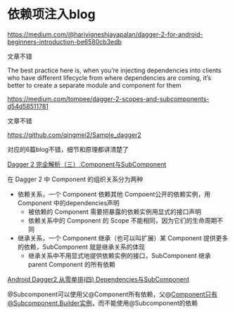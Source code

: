 # 依赖项注入blog

https://medium.com/@harivigneshjayapalan/dagger-2-for-android-beginners-introduction-be6580cb3edb

文章不错

The best practice here is, when you’re injecting dependencies into clients who have different lifecycle from where dependencies are coming, it’s better to create a separate module and component for them

https://medium.com/tompee/dagger-2-scopes-and-subcomponents-d54d58511781

文章不错

https://github.com/qingmei2/Sample_dagger2

对应的6篇blog不错，细节和原理都讲清楚了

[Dagger 2 完全解析（三）,Component与SubComponent](https://blog.csdn.net/xiaowu_zhu/article/details/93784400)

在 Dagger 2 中 Component 的组织关系分为两种

+ 依赖关系，一个 Component 依赖其他 Compoent公开的依赖实例，用 Component 中的dependencies声明
  + 被依赖的 Component 需要把暴露的依赖实例用显式的接口声明
  + 依赖关系中的 Component 的 Scope 不能相同，因为它们的生命周期不同
+ 继承关系，一个 Component 继承（也可以叫扩展）某 Component 提供更多的依赖，SubComponent 就是继承关系的体现
  + 继承关系中不用显式地提供依赖实例的接口，SubComponent 继承 parent Component 的所有依赖

[Android Dagger2 从零单排(四) Dependencies与SubComponent](https://www.jianshu.com/p/b989e2cb88f6)

@Subcomponent可以使用父@Component所有依赖，父@Component只有@Subcomponent.Builder实例，而不能使用@Subcomponent的依赖
